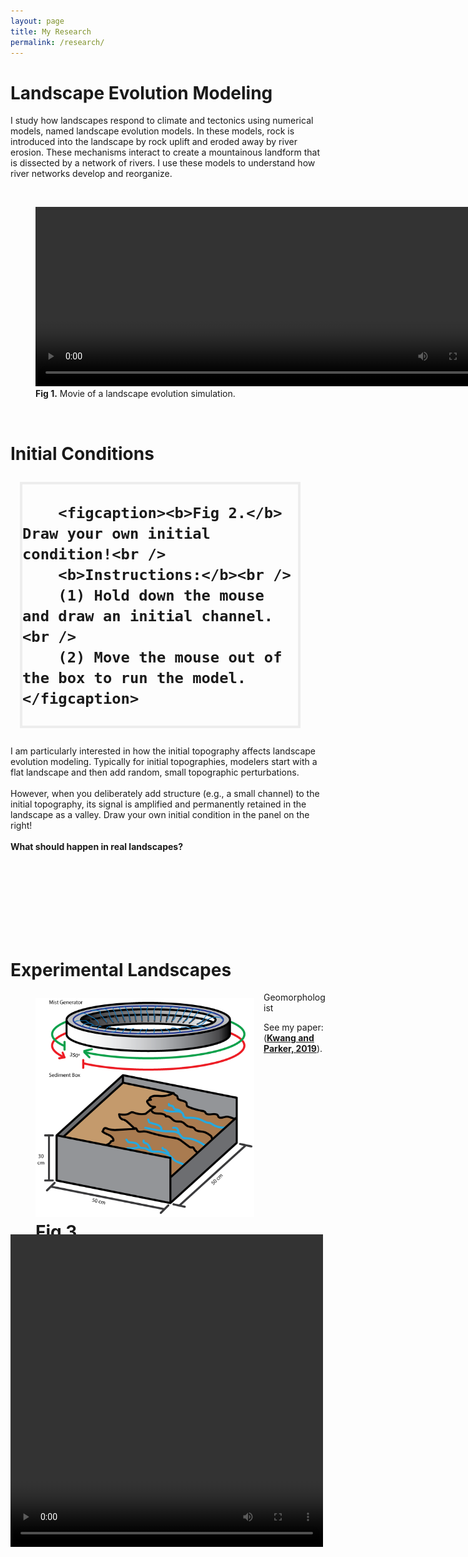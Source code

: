 ```yaml
---
layout: page
title: My Research
permalink: /research/
---
```

<html>
<head>
<style>
</style>
</head>
<body>
<h1><b>Landscape Evolution Modeling </b></h1>

<p>I study how landscapes respond to climate and tectonics using numerical models, named landscape evolution models. In these models, rock is introduced into the landscape by rock uplift and eroded away by river erosion. These mechanisms interact to create a mountainous landform that is dissected by a network of rivers. I use these models to understand how river networks develop and reorganize.
</p>

<br />
<figure>
	<video width="740" height="287" controls>
	  <source src="/assets/research/lem.mp4" type="video/mp4">
	Your browser does not support the video tag.
	</video> 
	<figcaption><b>Fig 1.</b> Movie of a landscape evolution simulation.</figcaption>
</figure>

<br />

<h1><b>Initial Conditions</b>
<figure style="float: right;margin-left:15px; border:4px solid #ededed;">
		<canvas id="myCanvas" width = "350" height ="350" onmousedown="draw_on(event)" onmouseup = "draw_off(event)" onmousemove = "mouse_loc(event)" onmouseout = "start_sim(event)" onmouseover = "start_draw(event)">
		</canvas>
		<script src="/assets/js/lem.js" type="text/javascript">
		</script>
		
		<figcaption><b>Fig 2.</b> Draw your own initial condition!<br />
		<b>Instructions:</b><br />
		(1) Hold down the mouse and draw an initial channel.<br />
		(2) Move the mouse out of the box to run the model.</figcaption>
</figure>
</h1>
<p>
I am particularly interested in how the initial topography affects landscape evolution modeling. Typically for initial topographies, modelers start with a flat landscape and then add random, small topographic perturbations.

<br />
<br />
However, when you deliberately add structure (e.g., a small channel) to the initial topography, its signal is amplified and permanently retained in the landscape as a valley. Draw your own initial condition in the panel on the right!
<br />
<br /> 
<b>What should happen in real landscapes?</b>
</p>

<br /> 
<br /> 
<br /> 
<br /> 
<br />
<br />
<br /> 


<h1><b>Experimental Landscapes</b>
<figure alt="Grid" style="width:350px;height:350px;margin-right:15px;float:left">
<img src="/assets/research/xlm_schematic.png">
<figcaption><b>Fig 3.</b> </figcaption>
</figure>
</h1>
<p>
Geomorphologist
</p>
<p>
See my paper: (<a href="https://doi.org/10.1029/2019GL083305"><b>Kwang and Parker, 2019</b></a>).
</p>

<br /> 
<br /> 
<br /> 
<br /> 
<br /> 
<br /> 
<br /> 
<br /> 
<br /> 
<br /> 
<br /> 
<br /> 
<br /> 
<video width="500" height="500" controls>
  <source src="/assets/research/dem_animated.mp4" type="video/mp4">
Your browser does not support the video tag.
</video> 
</body>
</html>



